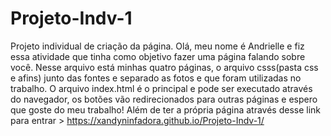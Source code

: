 # Projeto-Indv-1
Projeto individual de criação da página.
Olá, meu nome é Andrielle e fiz essa atividade que tinha como objetivo fazer uma página falando sobre você. Nesse arquivo está minhas quatro páginas, o arquivo csss(pasta css e afins) junto das fontes e separado as fotos e que foram utilizadas no trabalho.
O arquivo index.html é o principal e pode ser executado através do navegador, os botões vão redirecionados para outras páginas e espero que goste do meu trabalho!
Além de ter a própria página através desse link para entrar > https://xandyninfadora.github.io/Projeto-Indv-1/
